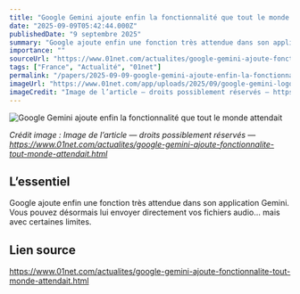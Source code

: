 ```yaml
---
title: "Google Gemini ajoute enfin la fonctionnalité que tout le monde attendait"
date: "2025-09-09T05:42:44.000Z"
publishedDate: "9 septembre 2025"
summary: "Google ajoute enfin une fonction très attendue dans son application Gemini. Vous pouvez désormais lui envoyer directement vos fichiers audio… mais avec certaines limites."
importance: ""
sourceUrl: "https://www.01net.com/actualites/google-gemini-ajoute-fonctionnalite-tout-monde-attendait.html"
tags: ["France", "Actualité", "01net"]
permalink: "/papers/2025-09-09-google-gemini-ajoute-enfin-la-fonctionnalite-que-tout-le-monde-attendait"
imageUrl: "https://www.01net.com/app/uploads/2025/09/google-gemini-logo-1600x900.jpg"
imageCredit: "Image de l’article — droits possiblement réservés — https://www.01net.com/actualites/google-gemini-ajoute-fonctionnalite-tout-monde-attendait.html"
---
```


![Google Gemini ajoute enfin la fonctionnalité que tout le monde attendait](https://www.01net.com/app/uploads/2025/09/google-gemini-logo-1600x900.jpg)

*Crédit image : Image de l’article — droits possiblement réservés — https://www.01net.com/actualites/google-gemini-ajoute-fonctionnalite-tout-monde-attendait.html*

## L’essentiel

Google ajoute enfin une fonction très attendue dans son application Gemini. Vous pouvez désormais lui envoyer directement vos fichiers audio… mais avec certaines limites.

## Lien source

https://www.01net.com/actualites/google-gemini-ajoute-fonctionnalite-tout-monde-attendait.html
